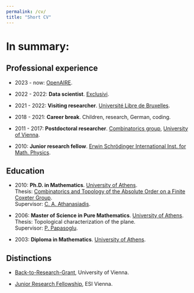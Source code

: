 ```yaml
---
permalink: /cv/
title: "Short CV"
---
```



# In summary:

## Professional experience 

- 2023 - now: [OpenAIRE](https://www.openaire.eu).

- 2022 - 2022: **Data scientist**. [Exclusivi](https://exclusivi.com/contactless/).

- 2021 - 2022: **Visiting researcher**. [Université Libre de Bruxelles](https://www.ulb.be/en).

- 2018 - 2021: **Career break**. Children, research, German, coding.
 
- 2011 - 2017: **Postdoctoral researcher**. [Combinatorics group](https://www.mat.univie.ac.at/~kratt/comb.html), [University of Vienna](https://www.univie.ac.at/en/).

- 2010: **Junior research fellow**. [Erwin Schrödinger International Inst. for Math. Physics](https://www.esi.ac.at).

## Education 

- 2010: **Ph.D. in Mathematics**. [University of Athens](https://en.uoa.gr).\
Thesis: [Combinatorics and Topology of the Absolute Order on a Finite Coxeter Group](https://www.didaktorika.gr/eadd/handle/10442/20671).   \
Supervisor: [C. A. Athanasiadis](http://users.uoa.gr/~caath/).

- 2006: **Master of Science in Pure Mathematics**. [University of Athens](https://en.uoa.gr).   \
Thesis: Topological characterization of the plane.  \
Supervisor: [P. Papasoglu](https://www.maths.ox.ac.uk/people/panagiotis.papazoglou).

- 2003: **Diploma in Mathematics**. [University of Athens](https://en.uoa.gr).


## Distinctions

- [Back-to-Research-Grant](https://fgga.univie.ac.at/en/service/financial-support/gender-equality/marie-jahoda-grant/), University of Vienna.

- [Junior Research Fellowship](https://www.esi.ac.at/events/jrf), ESI Vienna.


